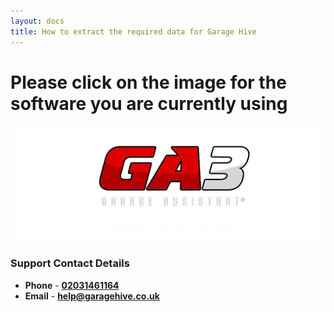 ```yaml
---
layout: docs
title: How to extract the required data for Garage Hive 
---
```


#   Please click on the image for the software you are currently using  

[![](media/ga3.png)](ga3-export-data.html)


### Support Contact Details
* **Phone** - [**02031461164**](tel:02031461164)
* **Email** - [**help@garagehive.co.uk**](mailto:help@garagehive.co.uk)